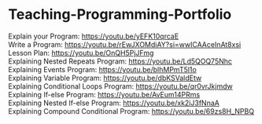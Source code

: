 # Teaching-Programming-Portfolio
Explain your Program: https://youtu.be/yEFK10qrcaE <br>
Write a Program: https://youtu.be/rEwJXOMdiAY?si=wwICAAceInAt8xsi <br>
Lesson Plan: https://youtu.be/OnQH5PjJFmg <br>
Explaining Nested Repeats Program: https://youtu.be/Ld5QOQ75Nhc <br>
Explaining Events Program: https://youtu.be/blhMPmT5l1o <br>
Explaining Variable Program: https://youtu.be/dbKSValdEtw <br>
Explaining Conditional Loops Program: https://youtu.be/qr0vrJkjmdw <br>
Explaining If-else Program: https://youtu.be/AvEum14PRms <br>
Explaining Nested If-else Program: https://youtu.be/xk2iJ3fNnaA <br>
Explaining Compound Conditional Program: https://youtu.be/69zs8H_NPBQ <br>
